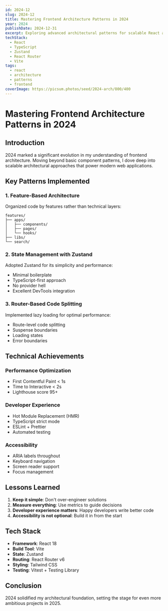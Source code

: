 ```yaml
---
id: 2024-12
slug: 2024-12
title: Mastering Frontend Architecture Patterns in 2024
year: 2024
publishDate: 2024-12-31
excerpt: Exploring advanced architectural patterns for scalable React applications
techStack:
  - React
  - TypeScript
  - Zustand
  - React Router
  - Vite
tags:
  - react
  - architecture
  - patterns
  - frontend
coverImage: https://picsum.photos/seed/2024-arch/800/400
---
```


# Mastering Frontend Architecture Patterns in 2024

## Introduction

2024 marked a significant evolution in my understanding of frontend architecture. Moving beyond basic component patterns, I dove deep into scalable architectural approaches that power modern web applications.

## Key Patterns Implemented

### 1. Feature-Based Architecture

Organized code by features rather than technical layers:

```
features/
├── apps/
│   ├── components/
│   ├── pages/
│   └── hooks/
├── libs/
└── search/
```

### 2. State Management with Zustand

Adopted Zustand for its simplicity and performance:
- Minimal boilerplate
- TypeScript-first approach
- No provider hell
- Excellent DevTools integration

### 3. Router-Based Code Splitting

Implemented lazy loading for optimal performance:
- Route-level code splitting
- Suspense boundaries
- Loading states
- Error boundaries

## Technical Achievements

### Performance Optimization
- First Contentful Paint < 1s
- Time to Interactive < 2s
- Lighthouse score 95+

### Developer Experience
- Hot Module Replacement (HMR)
- TypeScript strict mode
- ESLint + Prettier
- Automated testing

### Accessibility
- ARIA labels throughout
- Keyboard navigation
- Screen reader support
- Focus management

## Lessons Learned

1. **Keep it simple**: Don't over-engineer solutions
2. **Measure everything**: Use metrics to guide decisions
3. **Developer experience matters**: Happy developers write better code
4. **Accessibility is not optional**: Build it in from the start

## Tech Stack

- **Framework**: React 18
- **Build Tool**: Vite
- **State**: Zustand
- **Routing**: React Router v6
- **Styling**: Tailwind CSS
- **Testing**: Vitest + Testing Library

## Conclusion

2024 solidified my architectural foundation, setting the stage for even more ambitious projects in 2025.

